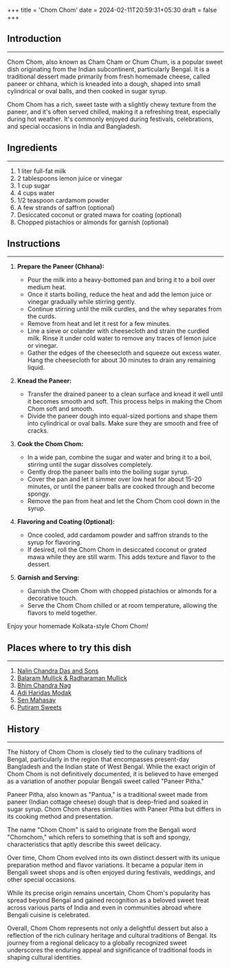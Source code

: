 +++
title = 'Chom Chom'
date = 2024-02-11T20:59:31+05:30
draft = false
+++

## Introduction

---

Chom Chom, also known as Cham Cham or Chum Chum, is a popular sweet dish originating from the Indian subcontinent, particularly Bengal. It is a traditional dessert made primarily from fresh homemade cheese, called paneer or chhana, which is kneaded into a dough, shaped into small cylindrical or oval balls, and then cooked in sugar syrup.

Chom Chom has a rich, sweet taste with a slightly chewy texture from the paneer, and it's often served chilled, making it a refreshing treat, especially during hot weather. It's commonly enjoyed during festivals, celebrations, and special occasions in India and Bangladesh.

## Ingredients

---

1. 1 liter full-fat milk
2. 2 tablespoons lemon juice or vinegar
3. 1 cup sugar
4. 4 cups water
5. 1/2 teaspoon cardamom powder
6. A few strands of saffron (optional)
7. Desiccated coconut or grated mawa for coating (optional)
8. Chopped pistachios or almonds for garnish (optional)

## Instructions

---

1. **Prepare the Paneer (Chhana):**

   - Pour the milk into a heavy-bottomed pan and bring it to a boil over medium heat.
   - Once it starts boiling, reduce the heat and add the lemon juice or vinegar gradually while stirring gently.
   - Continue stirring until the milk curdles, and the whey separates from the curds.
   - Remove from heat and let it rest for a few minutes.
   - Line a sieve or colander with cheesecloth and strain the curdled milk. Rinse it under cold water to remove any traces of lemon juice or vinegar.
   - Gather the edges of the cheesecloth and squeeze out excess water. Hang the cheesecloth for about 30 minutes to drain any remaining liquid.

2. **Knead the Paneer:**

   - Transfer the drained paneer to a clean surface and knead it well until it becomes smooth and soft. This process helps in making the Chom Chom soft and smooth.
   - Divide the paneer dough into equal-sized portions and shape them into cylindrical or oval balls. Make sure they are smooth and free of cracks.

3. **Cook the Chom Chom:**

   - In a wide pan, combine the sugar and water and bring it to a boil, stirring until the sugar dissolves completely.
   - Gently drop the paneer balls into the boiling sugar syrup.
   - Cover the pan and let it simmer over low heat for about 15-20 minutes, or until the paneer balls are cooked through and become spongy.
   - Remove the pan from heat and let the Chom Chom cool down in the syrup.

4. **Flavoring and Coating (Optional):**

   - Once cooled, add cardamom powder and saffron strands to the syrup for flavoring.
   - If desired, roll the Chom Chom in desiccated coconut or grated mawa while they are still warm. This adds texture and flavor to the dessert.

5. **Garnish and Serving:**
   - Garnish the Chom Chom with chopped pistachios or almonds for a decorative touch.
   - Serve the Chom Chom chilled or at room temperature, allowing the flavors to meld together.

Enjoy your homemade Kolkata-style Chom Chom!

## Places where to try this dish

---

1. [Nalin Chandra Das and Sons](https://maps.app.goo.gl/Hwf3jFD8rumdVkny5)
2. [Balaram Mullick & Radharaman Mullick](https://maps.app.goo.gl/1veMv4Z6Mn46mzEh6)
3. [Bhim Chandra Nag](https://maps.app.goo.gl/7NWDzkySxWFkx1ak6)
4. [Adi Haridas Modak](https://maps.app.goo.gl/h67ctG9AetiPTtPE6)
5. [Sen Mahasay](https://maps.app.goo.gl/CsfbNC5xSmpyNybn6)
6. [Putiram Sweets](https://maps.app.goo.gl/ZaFhJPkUqz2ygiZm7)

## History

---

The history of Chom Chom is closely tied to the culinary traditions of Bengal, particularly in the region that encompasses present-day Bangladesh and the Indian state of West Bengal. While the exact origin of Chom Chom is not definitively documented, it is believed to have emerged as a variation of another popular Bengali sweet called "Paneer Pitha."

Paneer Pitha, also known as "Pantua," is a traditional sweet made from paneer (Indian cottage cheese) dough that is deep-fried and soaked in sugar syrup. Chom Chom shares similarities with Paneer Pitha but differs in its cooking method and presentation.

The name "Chom Chom" is said to originate from the Bengali word "Chomchom," which refers to something that is soft and spongy, characteristics that aptly describe this sweet delicacy.

Over time, Chom Chom evolved into its own distinct dessert with its unique preparation method and flavor variations. It became a popular item in Bengali sweet shops and is often enjoyed during festivals, weddings, and other special occasions.

While its precise origin remains uncertain, Chom Chom's popularity has spread beyond Bengal and gained recognition as a beloved sweet treat across various parts of India and even in communities abroad where Bengali cuisine is celebrated.

Overall, Chom Chom represents not only a delightful dessert but also a reflection of the rich culinary heritage and cultural traditions of Bengal. Its journey from a regional delicacy to a globally recognized sweet underscores the enduring appeal and significance of traditional foods in shaping cultural identities.
